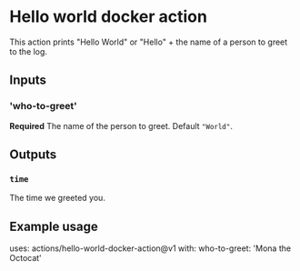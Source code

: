 # Hello world docker action

This action prints "Hello World" or "Hello" + the name of a person to greet to the log.

## Inputs

### 'who-to-greet'

**Required** The name of the person to greet. Default `"World"`.

## Outputs

### `time`

The time we greeted you.

## Example usage

uses: actions/hello-world-docker-action@v1
with:
  who-to-greet: 'Mona the Octocat'

